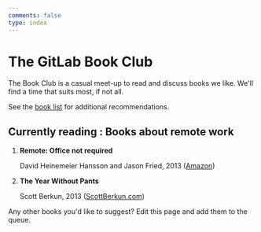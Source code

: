 ```yaml
---
comments: false
type: index
---
```


# The GitLab Book Club

The Book Club is a casual meet-up to read and discuss books we like.
We'll find a time that suits most, if not all.

See the [book list](booklist.md) for additional recommendations.

## Currently reading : Books about remote work

1. **Remote: Office not required**

   David Heinemeier Hansson and Jason Fried, 2013
   ([Amazon](https://www.amazon.co.uk/dp/0091954673/ref=cm_sw_r_tw_dp_x_0yy9EbZ2WXJ6Y))

1. **The Year Without Pants**

   Scott Berkun, 2013 ([ScottBerkun.com](https://scottberkun.com/yearwithoutpants/))

Any other books you'd like to suggest? Edit this page and add them to the queue.
